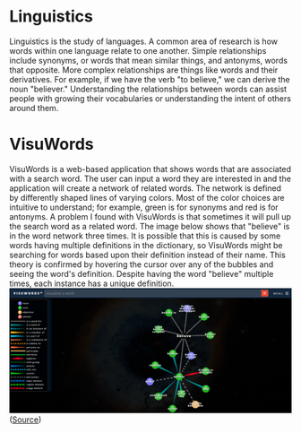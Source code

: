 # Linguistics
Linguistics is the study of languages. A common area of research is how words within one language relate to one another. Simple relationships include synonyms, or words that mean similar things, and antonyms, words that opposite. More complex relationships are things like words and their derivatives. For example, if we have the verb "to believe," we can derive the noun "believer." Understanding the relationships between words can assist people with growing their vocabularies or understanding the intent of others around them.

# VisuWords
VisuWords is a web-based application that shows words that are associated with a search word. The user can input a word they are interested in and the application will create a network of related words. The network is defined by differently shaped lines of varying colors. Most of the color choices are intuitive to understand; for example, green is for synonyms and red is for antonyms. A problem I found with VisuWords is that sometimes it will pull up the search word as a related word. The image below shows that "believe" is in the word network three times. It is possible that this is caused by some words having multiple definitions in the dictionary, so VisuWords might be searching for words based upon their definition instead of their name. This theory is confirmed by hovering the cursor over any of the bubbles and seeing the word's definition. Despite having the word "believe" multiple times, each instance has a unique definition.
![Believe in VisuWords](https://github.com/allyziemage/reflections/blob/master/visuwords.PNG "VisuWords Example")
([Source](https://visuwords.com/))
